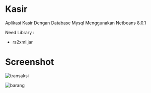 # Kasir
 Aplikasi Kasir Dengan Database Mysql Menggunakan Netbeans 8.0.1

Need Library :
 - rs2xml.jar

# Screenshot

![transaksi](https://user-images.githubusercontent.com/33270746/69935077-6cf1e280-1506-11ea-94f9-9039322bf45c.png)

![barang](https://user-images.githubusercontent.com/33270746/69935078-6d8a7900-1506-11ea-8834-4d2e1c5ad44f.png)

